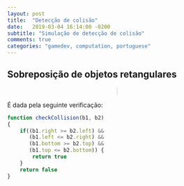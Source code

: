 ```yaml
---
layout: post
title:  "Detecção de colisão"
date:	2019-03-04 16:14:00 -0200
subtitle: "Simulação de detecção de colisão"
comments: true
categories: "gamedev, computation, portuguese"
---
```


## Sobreposição de objetos retangulares

<center>
    <canvas id="collision_canvas" width="600px" height="400px"></canvas>
</center>

<style>
#collision_canvas {
    border-style: solid;
    border-width: 1px;
    border-color: #e2e2e2;
}
</style>

<script>

Number.prototype.clamp = function(min, max) {
  return Math.min(Math.max(this, min), max)
}

const width = 600
const height = 400
const canvas = document.querySelector("#collision_canvas")
const ctx = canvas.getContext("2d")
const rectWidth = 30
const rectHeight = 30
const lengthObstacles = 150
const collisionColor = "#d80559a1"
const pointerColor = "#773d92"

const palletColor = ["#FFF2F2","#FFBF59", "#E89951", "#FF9966", "#E86D51", "#FF6059", "#BF6060", "#F26B5E", "#F2913D"]

const obstacles = [... Array(lengthObstacles)].map(generateRandomRect)

canvas.addEventListener('touchmove', drawWorld)
canvas.addEventListener('mousemove', drawWorld)

fillBackground(palletColor[0])
drawObstacles(obstacles)


function clearCanvas() {
    ctx.clearRect(0, 0, ctx.canvas.width, ctx.canvas.height)
}

function getColorFromPallet(pallet) {
    const min=1; 
    const max=pallet.length-1;  
    const random =Math.floor(Math.random() * (+max - +min)) + +min;
    return pallet[random]
}

function generateRandomRect() {
    const elementWidth = (Math.random() * rectWidth * 3).clamp(rectWidth, rectWidth * 1.6)
    const elementHeight = (Math.random() * rectHeight * 3).clamp(rectHeight, rectHeight * 1.6)
    return {width:        elementWidth,
            height:       elementHeight,
            positionX:    (Math.random() * ctx.canvas.width).clamp(elementWidth/2, ctx.canvas.width - elementWidth/2),
            positionY:    (Math.random() * ctx.canvas.height).clamp(elementHeight/2, ctx.canvas.height - elementHeight/2),
            initialColor: getColorFromPallet(palletColor)}
}

function drawRect(x, y, w, h, color) {
    ctx.fillStyle = color;
    ctx.fillRect(x-(w/2), y-(h/2), w, h);
}

function chooseColor(collision, element) {
    return collision ? collisionColor : element.initialColor
}

function fillBackground(color) {
    ctx.rect(0, 0, ctx.canvas.width, ctx.canvas.height);
    ctx.fillStyle = color;
    ctx.fill();
}

function drawObstacles(obstacles) {
    obstacles.forEach(function(e) {
        drawRect(e.positionX, e.positionY, e.width, e.height, e.color ? e.color : e.initialColor)
    })
}

function checkCollision(event, obstacle) {
    const {offsetX, offsetY} = event

    box1 = {left: offsetX - obstacle.width/2,
            right: offsetX + obstacle.width/2,
            top: offsetY - obstacle.height/2,
            bottom: offsetY + obstacle.height/2}

    box2 = {left: obstacle.positionX - rectWidth/2,
            right: obstacle.positionX + rectWidth/2,
            top: obstacle.positionY - rectHeight/2,
            bottom: obstacle.positionY + rectHeight/2}

    if((box1.right >= box2.left) &&
       (box1.left <= box2.right) &&
       (box1.bottom >= box2.top) &&
       (box1.top <= box2.bottom)) {
        return true
    }
    return false
}

function drawWorld(event) {
    const {offsetX, offsetY} = event
    const colorByCollision = (event, e) => chooseColor(checkCollision(event, e), e)
    const obstaclesWithCollision = obstacles.map(e => Object.assign(e, {color: colorByCollision(event, e)}))

    clearCanvas()
    fillBackground(palletColor[0])
    drawObstacles(obstaclesWithCollision)
    drawRect(offsetX, offsetY, rectWidth, rectHeight, pointerColor)
}
</script>

É dada pela seguinte verificação:

``` javascript
function checkCollision(b1, b2)
{
    if((b1.right >= b2.left) &&
       (b1.left <= b2.right) &&
       (b1.bottom >= b2.top) &&
       (b1.top <= b2.bottom)) {
        return true
    }
    return false
}
```